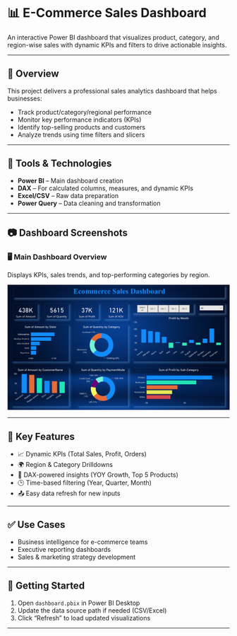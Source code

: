 # 📊 E-Commerce Sales Dashboard

An interactive Power BI dashboard that visualizes product, category, and region-wise sales with dynamic KPIs and filters to drive actionable insights.

---

## 🚀 Overview

This project delivers a professional sales analytics dashboard that helps businesses:
- Track product/category/regional performance
- Monitor key performance indicators (KPIs)
- Identify top-selling products and customers
- Analyze trends using time filters and slicers

---

## 🧠 Tools & Technologies

- **Power BI** – Main dashboard creation
- **DAX** – For calculated columns, measures, and dynamic KPIs
- **Excel/CSV** – Raw data preparation
- **Power Query** – Data cleaning and transformation

---

## 📷 Dashboard Screenshots

### 🖥️ Main Dashboard Overview

Displays KPIs, sales trends, and top-performing categories by region.

![Main Dashboard](images/1.png)

---


## 📌 Key Features

- 📈 Dynamic KPIs (Total Sales, Profit, Orders)
- 🌍 Region & Category Drilldowns
- 🧠 DAX-powered insights (YOY Growth, Top 5 Products)
- 🕒 Time-based filtering (Year, Quarter, Month)
- 📤 Easy data refresh for new inputs

---

## ✅ Use Cases

- Business intelligence for e-commerce teams
- Executive reporting dashboards
- Sales & marketing strategy development

---

## 🔧 Getting Started

1. Open `dashboard.pbix` in Power BI Desktop
2. Update the data source path if needed (CSV/Excel)
3. Click “Refresh” to load updated visualizations

---

